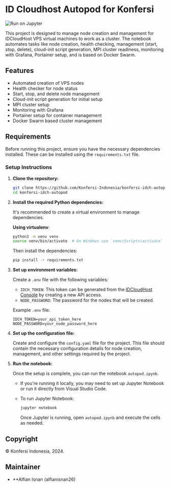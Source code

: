 # ID Cloudhost Autopod for Konfersi

![Run on Jupyter](https://jupyter.org/assets/main-logo.svg)

This project is designed to manage node creation and management for IDCloudHost VPS virtual machines to work as a cluster. The notebook automates tasks like node creation, health checking, management (start, stop, delete), cloud-init script generation, MPI cluster readiness, monitoring with Grafana, Portainer setup, and is based on Docker Swarm.

## Features

- Automated creation of VPS nodes
- Health checker for node status
- Start, stop, and delete node management
- Cloud-init script generation for initial setup
- MPI cluster setup
- Monitoring with Grafana
- Portainer setup for container management
- Docker Swarm based cluster management

## Requirements

Before running this project, ensure you have the necessary dependencies installed. These can be installed using the `requirements.txt` file.

### Setup Instructions

1. **Clone the repository:**

   ```bash
   git clone https://github.com/Konfersi-Indonesia/konfersi-idch-autopod.git
   cd konfersi-idch-autopod
   ```

2. **Install the required Python dependencies:**

   It's recommended to create a virtual environment to manage dependencies.

   **Using virtualenv**:
   
   ```bash
   python3 -m venv venv
   source venv/bin/activate  # On Windows use `venv\Scripts\activate`
   ```

   Then install the dependencies:

   ```bash
   pip install -r requirements.txt
   ```

3. **Set up environment variables:**

   Create a `.env` file with the following variables:

   - `IDCH_TOKEN`: This token can be generated from the [IDCloudHost Console](https://console.idcloudhost.com/user) by creating a new API access.
   - `NODE_PASSWORD`: The password for the nodes that will be created.

   Example `.env` file:

   ```
   IDCH_TOKEN=your_api_token_here
   NODE_PASSWORD=your_node_password_here
   ```

4. **Set up the configuration file:**

   Create and configure the `config.yaml` file for the project. This file should contain the necessary configuration details for node creation, management, and other settings required by the project.

5. **Run the notebook:**

   Once the setup is complete, you can run the notebook `autopod.ipynb`.

   - If you're running it locally, you may need to set up Jupyter Notebook or run it directly from Visual Studio Code.
   - To run Jupyter Notebook:

     ```bash
     jupyter notebook
     ```

     Once Jupyter is running, open `autopod.ipynb` and execute the cells as needed.

## Copyright

© Konfersi Indonesia, 2024.

## Maintainer

- **Alfian Isnan (alfianisnan26)